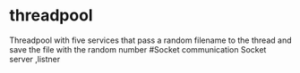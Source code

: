 # threadpool
Threadpool with five services that  pass a random filename to the thread and save the file with the random number
#Socket communication
Socket server ,listner 
